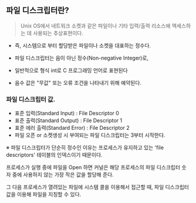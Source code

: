 
## 파일 디스크립터란?

 > Unix OS에서 네트워크 소켓과 같은 파일이나 기타 입력/출력 리소스에 액세스하는 데 사용되는 추상표현이다.

- 즉, 시스템으로 부터 할당받은 파일이나 소켓을 대표하는 정수다.

- 파일 디스크립터는 음이 아닌 정수(Non-negative Integer)로,
- 일반적으로 형식 int로 C 프로그래밍 언어로 표현된다
- 음수 값은 "무값" 또는 오류 조건을 나타내기 위해 예약된다.

### 파일 디스크립터 값.
- 표준 입력(Standard Input) : File Descriptor 0
- 표준 출력(Standard Output) : File Descriptor 1
- 표준 에러 출력(Standard Error) : File Descriptor 2
- 파일 오픈 or 소켓생성 시 부여되는 파일 디스크립터는 3부터 시작한다.

※ 파일 디스크립터가 단순히 정수인 이유는 프로세스가 유지하고 있는 'file descriptors' 테이블의 인덱스이기 때문이다.  

프로세스가 실행 중에 파일을 Open 하면 커널은 해당 프로세스의 파일 디스크립터 숫자 중에 사용하지 않는 가장 작은 값을 할당해 준다.  

그 다음 프로세스가 열려있는 파일에 시스템 콜을 이용해서 접근할 때, 파일 디스크립터 값을 이용해 파일을 지칭할 수 있다.  
